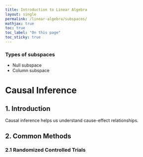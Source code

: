 ```yaml
---
title: Introduction to Linear Algebra
layout: single
permalink: /linear-algebra/subspaces/
mathjax: true
toc: true
toc_label: "On this page"
toc_sticky: true
---
```


<h3> Types of subspaces </h3>

- Null subspace
- Column subspace


# Causal Inference

## 1. Introduction

Causal inference helps us understand cause-effect relationships.

## 2. Common Methods

### 2.1 Randomized Controlled Trials